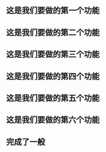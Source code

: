 ## 这是我们要做的第一个功能
## 这是我们要做的第二个功能
## 这是我们要做的第三个功能
## 这是我们要做的第四个功能
## 这是我们要做的第五个功能
## 这是我们要做的第六个功能
## 完成了一般